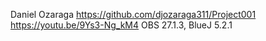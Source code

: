 Daniel Ozaraga
https://github.com/djozaraga311/Project001
https://youtu.be/9Ys3-Ng_kM4
OBS 27.1.3, BlueJ 5.2.1